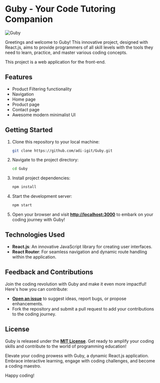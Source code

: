 # Guby - Your Code Tutoring Companion

![Guby](https://res.cloudinary.com/dd40wbf0z/image/upload/v1692421176/3_o82vhy.png)

Greetings and welcome to Guby! This innovative project, designed with React.js, aims to provide programmers of all skill levels with the tools they need to learn, practice, and master various coding concepts.

This project is a web application for the front-end.

## Features

* Product Filtering functionality
* Navigation
* Home page
* Product page
* Contact page
* Awesome modern minimalist UI

## Getting Started

1. Clone this repository to your local machine:

   ```bash
   git clone https://github.com/adi-igit/Guby.git
   ```
   
2. Navigate to the project directory:

   ```bash
   cd Guby
   ```
   
3. Install project dependencies:

   ```bash
   npm install
   ```
   
4. Start the development server:

   ```bash
   npm start
   ```

5. Open your browser and visit [**http://localhost:3000**](http://localhost:3000) to embark on your coding journey with Guby!

## Technologies Used

* **React.js**: An innovative JavaScript library for creating user interfaces.
* **React Router**: For seamless navigation and dynamic route handling within the application.

## Feedback and Contributions

Join the coding revolution with Guby and make it even more impactful! Here's how you can contribute:

* [**Open an issue**](https://github.com/adi-igit/Guby/issues) to suggest ideas, report bugs, or propose enhancements.
* Fork the repository and submit a pull request to add your contributions to the coding journey.

## License

Guby is released under the [**MIT License**](https://github.com/adi-igit/Guby/blob/main/LICENSE). Get ready to amplify your coding skills and contribute to the world of programming education!

Elevate your coding prowess with Guby, a dynamic React.js application. Embrace interactive learning, engage with coding challenges, and become a coding maestro.

Happy coding!

